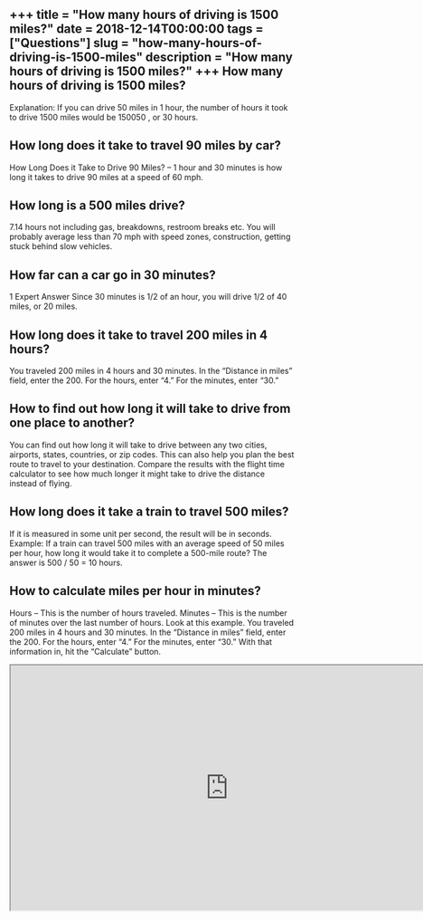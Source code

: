 +++
title = "How many hours of driving is 1500 miles?"
date = 2018-12-14T00:00:00
tags = ["Questions"]
slug = "how-many-hours-of-driving-is-1500-miles"
description = "How many hours of driving is 1500 miles?"
+++
How many hours of driving is 1500 miles?
----------------------------------------

Explanation: If you can drive 50 miles in 1 hour, the number of hours it took to drive 1500 miles would be 150050 , or 30 hours.

How long does it take to travel 90 miles by car?
------------------------------------------------

How Long Does it Take to Drive 90 Miles? – 1 hour and 30 minutes is how long it takes to drive 90 miles at a speed of 60 mph.

How long is a 500 miles drive?
------------------------------

7.14 hours not including gas, breakdowns, restroom breaks etc. You will probably average less than 70 mph with speed zones, construction, getting stuck behind slow vehicles.

How far can a car go in 30 minutes?
-----------------------------------

1 Expert Answer Since 30 minutes is 1/2 of an hour, you will drive 1/2 of 40 miles, or 20 miles.

How long does it take to travel 200 miles in 4 hours?
-----------------------------------------------------

You traveled 200 miles in 4 hours and 30 minutes. In the “Distance in miles” field, enter the 200. For the hours, enter “4.” For the minutes, enter “30.”

How to find out how long it will take to drive from one place to another?
-------------------------------------------------------------------------

You can find out how long it will take to drive between any two cities, airports, states, countries, or zip codes. This can also help you plan the best route to travel to your destination. Compare the results with the flight time calculator to see how much longer it might take to drive the distance instead of flying.

How long does it take a train to travel 500 miles?
--------------------------------------------------

If it is measured in some unit per second, the result will be in seconds. Example: If a train can travel 500 miles with an average speed of 50 miles per hour, how long it would take it to complete a 500-mile route? The answer is 500 / 50 = 10 hours.

How to calculate miles per hour in minutes?
-------------------------------------------

Hours – This is the number of hours traveled. Minutes – This is the number of minutes over the last number of hours. Look at this example. You traveled 200 miles in 4 hours and 30 minutes. In the “Distance in miles” field, enter the 200. For the hours, enter “4.” For the minutes, enter “30.” With that information in, hit the “Calculate” button.

<iframe allow="accelerometer; autoplay; clipboard-write; encrypted-media; gyroscope; picture-in-picture" allowfullscreen="" class="__youtube_prefs__  epyt-is-override  no-lazyload" data-no-lazy="1" data-origheight="433" data-origwidth="770" data-skipgform_ajax_framebjll="" height="433" id="_ytid_75094" loading="lazy" src="https://www.youtube.com/embed/tOFJpsDmKvU?enablejsapi=1&autoplay=0&cc_load_policy=0&cc_lang_pref=&iv_load_policy=1&loop=0&modestbranding=0&rel=1&fs=1&playsinline=0&autohide=2&theme=dark&color=red&controls=1&" title="YouTube player" width="770"></iframe>